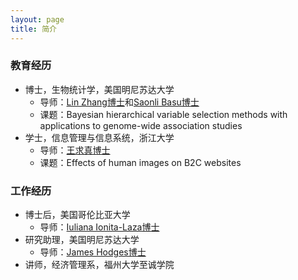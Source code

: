 ```yaml
---
layout: page
title: 简介
---
```


### 教育经历

- 博士，生物统计学，美国明尼苏达大学
   - 导师：[Lin Zhang博士](https://directory.sph.umn.edu/bio/sph-a-z/lin-zhang)和[Saonli Basu博士](https://directory.sph.umn.edu/bio/sph-a-z/saonli-basu) 
   - 课题：Bayesian hierarchical variable selection methods with applications to genome-wide association studies
- 学士，信息管理与信息系统，浙江大学
   - 导师：[王求真博士](https://www.x-mol.com/university/faculty/301513)
   - 课题：Effects of human images on B2C websites

### 工作经历

- 博士后，美国哥伦比亚大学
   - 导师：[Iuliana Ionita-Laza博士](http://www.columbia.edu/~ii2135/)
- 研究助理，美国明尼苏达大学
   - 导师：[James Hodges博士](https://directory.sph.umn.edu/bio/sph-a-z/james-hodges)
- 讲师，经济管理系，福州大学至诚学院


       

